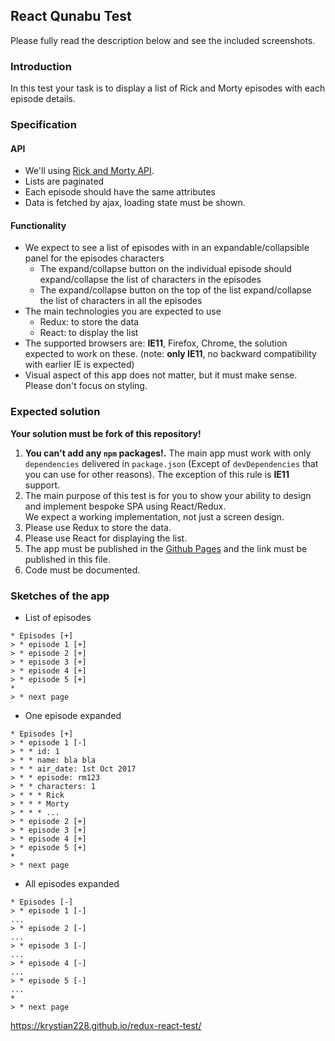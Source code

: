 ## React Qunabu Test 

Please fully read the description below and see the included screenshots.

### Introduction

In this test your task is to display a list of Rick and Morty episodes with each episode details.

### Specification

#### API 

* We'll using [Rick and Morty API](https://rickandmortyapi.com/documentation/). 
* Lists are paginated 
* Each episode should have the same attributes
* Data is fetched by ajax, loading state must be shown. 

#### Functionality  

* We expect to see a list of episodes with in an expandable/collapsible panel for the episodes characters 
    * The expand/collapse button on the individual episode should expand/collapse the list of characters in the episodes 
    * The expand/collapse button on the top of the list expand/collapse the list of characters in all the episodes 
* The main technologies you are expected to use
    * Redux: to store the data
    * React: to display the list
* The supported browsers are: **IE11**, Firefox, Chrome, the solution expected to work on these.
  (note: **only IE11**, no backward compatibility with earlier IE is expected)
* Visual aspect of this app does not matter, but it must make sense. Please don't focus on styling. 

### Expected solution

**Your solution must be fork of this repository!**

1. **You can't add any `npm` packages!.** The main app must work with only `dependencies` delivered in `package.json` (Except of `devDependencies` that you can use for other reasons). The exception of this rule is **IE11** support. 
2. The main purpose of this test is for you to show your ability to design and implement
   bespoke SPA using React/Redux.  
   We expect a working implementation, not just a screen design.
3. Please use Redux to store the data.
4. Please use React for displaying the list.
5. The app must be published in the [Github Pages](https://create-react-app.dev/docs/deployment/#github-pages) and the link must be published in this file. 
6. Code must be documented. 

### Sketches of the app 

* List of episodes
```
* Episodes [+]
> * episode 1 [+]
> * episode 2 [+]
> * episode 3 [+]
> * episode 4 [+]
> * episode 5 [+]
* 
> * next page
```

* One episode expanded 
```
* Episodes [+]
> * episode 1 [-]
> * * id: 1
> * * name: bla bla 
> * * air_date: 1st Oct 2017
> * * episode: rm123
> * * characters: 1
> * * * Rick 
> * * * Morty
> * * * ... 
> * episode 2 [+]
> * episode 3 [+]
> * episode 4 [+]
> * episode 5 [+]
* 
> * next page
```

* All episodes expanded 
```
* Episodes [-]
> * episode 1 [-]
...
> * episode 2 [-]
...
> * episode 3 [-]
...
> * episode 4 [-]
...
> * episode 5 [-]
...
* 
> * next page
```
https://krystian228.github.io/redux-react-test/